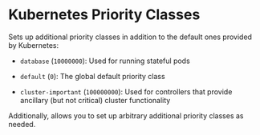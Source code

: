 # Kubernetes Priority Classes

Sets up additional priority classes in addition to the default ones provided
by Kubernetes:

- `database` (`10000000`): Used for running stateful pods

- `default` (`0`): The global default priority class

- `cluster-important` (`100000000`): Used for controllers that provide ancillary
   (but not critical) cluster functionality

Additionally, allows you to set up arbitrary additional priority classes
as needed.
